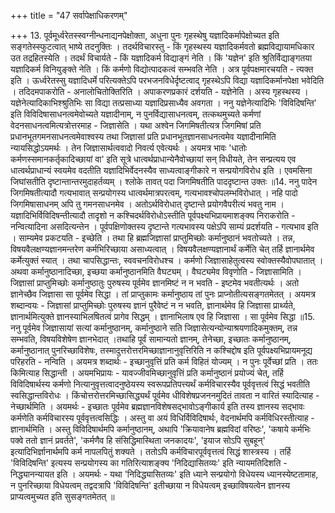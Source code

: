 +++
title = "47 सर्वापेक्षाधिकरणम्"

+++
13. पूर्वमूर्ध्वरेतस्स्वग्नीन्धनाद्यनपेक्षोक्ता, अधुना पुनः गृहस्थेषु यज्ञादिकर्मापेक्षोच्यत इति सङ्गतेस्स्फुटत्वात् भाष्ये तदनुक्तिः । तदर्थविचारस्तु - किं गृहस्थस्य यज्ञादिकर्मवतो ब्रह्मविद्यायामधिकार उत तद्रहितस्येति । तदर्थं विचार्यते - किं यज्ञादिकर्म विद्याङ्गं नेति । किं 'यज्ञेन' इति श्रुतिर्विद्याङ्गतया यज्ञादिकर्म विनियुङ्क्ते नेति । किं कर्मणो विद्योत्पादकत्वं सम्भवति नेति । अत्र पूर्वपक्षमारचयति - त्यक्त इति । ऊर्ध्वरेतस्सु यज्ञादिधर्मे परित्यक्तेऽपि परभजनविधेर्दृष्टत्वाद् गृहस्थेऽपि विद्या यज्ञादिकर्मानपेक्षा भवेदिति । तदिदमपाकरोति - अनालोचितोक्तिरिति । अपाकरणप्रकारं दर्शयति - यज्ञेनेति । अस्य गृहस्थस्य । यज्ञेनेत्यादिकाभिश्श्रुतिभिः सा विद्या तत्प्रसाध्या यज्ञादिप्रसाध्यैव अवगता । ननु यज्ञेनेत्यादिभिः 'विविदिषन्ति' इति विविदिषासाधनत्वमेवोच्यते यज्ञादीनाम्, न पुनर्विद्यासाधनत्वम्, तत्कथमुच्यते कर्मणां वेदनसाधनत्वमित्यत्रोत्तरमाह - जिज्ञासेति । यथा अश्वेन जिगमिषतीत्यत्र जिगमिषां प्रति प्रधानभूतगमनसाधनत्वमेवाश्वस्य तथा जिज्ञासां प्रति प्रधानभूतज्ञानसाधनत्वमेव यज्ञादीनामिति न्यायसिद्धोऽयमर्थः । तेन जिज्ञासार्थत्ववादो निवर्त्य एवेत्यर्थः । अयमत्र भावः 'धातोः कर्मणस्समानकर्तृकादिच्छायां वा' इति सूत्रे धात्वर्थप्राधान्येनैवोच्छायां सन् विधीयते, तेन सन्प्रत्यय एव धात्वर्थप्राधान्यं स्वयमेव वदतीति यज्ञादिभिर्वेदनस्यैव साध्यत्वाङ्गीकारे न सन्प्रयोगविरोध इति । एवमसिना जिघांसतीति दृष्टान्तान्तरमुदाहर्तव्यम् । श्लोके तावत् पदा जिगमिषतीति पाददृष्टान्त उक्तः ॥14. ननु पादेन जिगमिषतीत्यादौ गत्यभावात् सन्प्रयोगस्य धात्वर्थमात्रपरत्वम्, गत्यभावश्चोपलम्भविरोधात् । नहि पादो जिगमिषासाधनम् अपि तु गमनसाधनमेव । अतोऽर्थविरोधात् दृष्टान्ते प्रयोगवैपरीत्यं भवतु नाम ।यज्ञादिभिर्विविदिषन्तीत्यादौ तादृशो न कश्चिदर्थविरोधोऽस्तीति पूर्वपक्ष्यभिप्रायमाशङ्क्य निराकरोति - नन्वित्यादिना असदित्यन्तेन । पूर्वपक्षिणोक्तस्य दृष्टान्ते गत्यभावस्य पक्षेऽपि साम्यं प्रदर्शयति - गत्यभाव इति । साम्यमेव प्रकटयति - इच्छेति । तथा हि ब्रह्मजिज्ञासां प्राप्तुमिच्छोः कर्मानुष्ठानं भवतोच्यते । तन्न, विषयवैलक्षण्यज्ञानमन्तरेण कर्मभिरिच्छाया असाध्यत्वात् । विषयवैलक्षण्यज्ञानार्थं कर्मेति चेत् तर्हि ज्ञानार्थमेव कर्मेत्युक्तं स्यात् । तथा चापसिद्धान्तः, स्ववचनविरोधश्च । कर्मणो जिज्ञासाहेतुत्वस्य स्वोक्तस्यैवोपघातात् । अथवा कर्मानुष्ठानादिच्छा, इच्छया कर्मानुष्ठानमिति वैघट्यम् । वैघट्यमेव विवृणोति - जिज्ञासामिति । जिज्ञासां प्राप्तुमिच्छोः कर्मानुष्ठातुः पुरुषस्य पूर्वमेव ज्ञानमिष्टं न न भवति - इष्टमेव भवतीत्यर्थः । अतो ज्ञानेच्छैव जिज्ञासा सा पूर्वमेव सिद्धा । तां प्राप्तुकामः कर्मानुष्ठाय तां पुनः प्राप्नोतीत्यसङ्गतमेतत् । अयमत्र शब्दान्वयः - जिज्ञासां प्राप्तुमिच्छोः पुरुषस्य ज्ञानं पुरैवेष्टं न न भवति, ज्ञानार्थमेव हि जिज्ञासा प्रार्थ्यते, ज्ञानार्थमित्युक्ते ज्ञानस्याभिलषितत्वं प्रागेव सिद्धम् । ज्ञानाभिलाष एव हि जिज्ञासा । सा पूर्वमेव सिद्धा ॥15. ननु पूर्वमेव जिज्ञासायां सत्यां कर्मानुष्ठानम्, कर्मानुष्ठाने सति जिज्ञासेत्यन्योन्याश्रयणादिकमुक्तम्, तन्न सम्भवति, विषयविशेषेण ज्ञानभेदात् ।तथाहि पूर्वं सामान्यतो ज्ञानम्, तेनेच्छा, इच्छातः कर्मानुष्ठानम्, कर्मानुष्ठानात् पुनरिच्छाविशेषः, तस्मादुत्तरोत्तरमिच्छाज्ञानानुवृत्तिरिति न कश्चिद्दोष इति पूर्वपक्ष्यभिप्रायमनूद्य परिहरति - नन्विति । अयमत्र शब्दार्थः - इच्छानुवृत्तिं प्रति कर्म विहितं योज्यम् । न पुनः पूर्वेच्छां प्रति । ततः किमित्याह सिद्धान्ती । अयमभिप्रायः - यावज्जीवमिच्छानुवृत्तिं प्रति कर्मानुष्ठानं प्रयोज्यं चेत्, तर्हि विविदिषार्थस्य कर्मणो नित्यानुवृत्तत्वादनुष्ठेयस्य स्वरूपप्रतिपत्त्यर्थं कर्मविचारस्यैव पूर्ववृत्तत्वं सिद्धं भवतीति स्वसिद्धान्तविरोधः । किंचोत्तरोत्तरमिच्छासिद्ध्यर्थं पूर्वमेव धीविशेषप्रजननमुदितं तावता न वारितं स्यादित्याह - नेच्छार्थमिति । अयमर्थः - इच्छातः पूर्वमेव ब्रह्मज्ञानविशेषसद्भावोऽङ्गीकार्य इति तस्य ज्ञानस्य सद्भावः कर्मणेति कर्मविचारस्य पूर्ववृत्तत्वसिद्धिः । अस्तु वा अयं विधिर्विविदिषार्थः, वेदनार्थमपि कर्मविधिरस्तीत्याह - ज्ञानार्थमिति । अस्तु विविदिषार्थमपि कर्मानुष्ठानम्, अथापि 'क्रियावानेष ब्रह्मविदां वरिष्ठः', 'कषाये कर्मभिः पक्वे ततो ज्ञानं प्रवर्तते', 'कर्मणैव हि संसिद्धिमास्थिता जनकादयः', 'इयाज सोऽपि सुबहून्' इत्यादिभिर्ज्ञानार्थमपि कर्म नापलपितुं शक्यते । ततोऽपि कर्मविचारपूर्ववृत्तत्वं सिद्धं शास्त्रस्य । तर्हि 'विविदिषन्ति' इत्यस्य सन्प्रयोगस्य का गतिरित्याशङ्क्य 'निदिद्यासितव्यः' इति न्यायमतिदिशति - निद्ध्यानन्यायत इति । अयमर्थः - यथा 'निदिद्ध्यासितव्यः' इति ध्याने सन्प्रयोगो विधेयस्य ध्यानस्येष्टतामाह, न पुनरिच्छाया विधेयत्वम् तद्वदत्रापि 'विविदिषन्ति' इतीच्छाया न विधेयत्वम् इच्छाविषयत्वेन ज्ञानस्य प्राप्यत्वमुच्यत इति सुसङ्गतमेतत् ॥